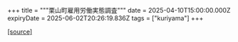 +++
title = """栗山町雇用労働実態調査"""
date = 2025-04-10T15:00:00.000Z
expiryDate = 2025-06-02T20:26:19.836Z
tags = ["kuriyama"]
+++


[[source]](https://www.town.kuriyama.hokkaido.jp/soshiki/51/53.html)

